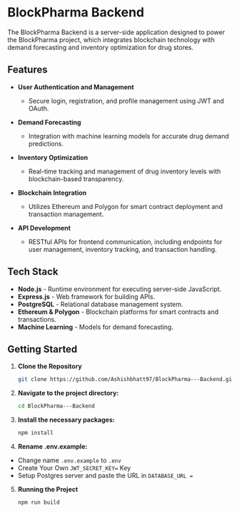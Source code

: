 # BlockPharma Backend

The BlockPharma Backend is a server-side application designed to power the BlockPharma project, which integrates blockchain technology with demand forecasting and inventory optimization for drug stores.

## Features

- **User Authentication and Management**
  - Secure login, registration, and profile management using JWT and OAuth.
  
- **Demand Forecasting**
  - Integration with machine learning models for accurate drug demand predictions.
  
- **Inventory Optimization**
  - Real-time tracking and management of drug inventory levels with blockchain-based transparency.
  
- **Blockchain Integration**
  - Utilizes Ethereum and Polygon for smart contract deployment and transaction management.
  
- **API Development**
  - RESTful APIs for frontend communication, including endpoints for user management, inventory tracking, and transaction handling.

## Tech Stack

- **Node.js** - Runtime environment for executing server-side JavaScript.
- **Express.js** - Web framework for building APIs.
- **PostgreSQL** - Relational database management system.
- **Ethereum & Polygon** - Blockchain platforms for smart contracts and transactions.
- **Machine Learning** - Models for demand forecasting.

## Getting Started

1. **Clone the Repository**

   ```bash
   git clone https://github.com/Ashishbhatt97/BlockPharma---Backend.git

2. **Navigate to the project directory:**

   ```bash
   cd BlockPharma---Backend

3. **Install the necessary packages:**
  
   ```bash
   npm install

4. **Rename .env.example:**

- Change name `.env.example` to `.env`
- Create Your Own `JWT_SECRET_KEY=` Key
- Setup Postgres server and paste the URL in `DATABASE_URL =`

5. **Running the Project**

   ```bash
   npm run build